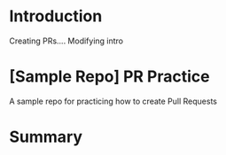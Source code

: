# Introduction
Creating PRs....
Modifying intro

# [Sample Repo] PR Practice
A sample repo for practicing how to create Pull Requests

# Summary